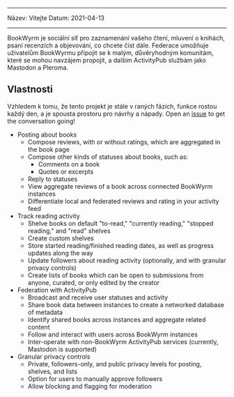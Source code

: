 - - -
Název: Vítejte Datum: 2021-04-13
- - -

BookWyrm je sociální síť pro zaznamenání vašeho čtení, mluvení o knihách, psaní recenzích a objevování, co chcete číst dále. Federace umožňuje uživatelům BookWyrmu připojit se k malým, důvěryhodným komunitám, které se mohou navzájem propojit, a dalším ActivityPub službám jako Mastodon a Pleroma.

## Vlastnosti
Vzhledem k tomu, že tento projekt je stále v raných fázích, funkce rostou každý den, a je spousta prostoru pro návrhy a nápady. Open an [issue](https://github.com/bookwyrm-social/bookwyrm/issues) to get the conversation going!

- Posting about books
    - Compose reviews, with or without ratings, which are aggregated in the book page
    - Compose other kinds of statuses about books, such as:
        - Comments on a book
        - Quotes or excerpts
    - Reply to statuses
    - View aggregate reviews of a book across connected BookWyrm instances
    - Differentiate local and federated reviews and rating in your activity feed
- Track reading activity
    - Shelve books on default "to-read," "currently reading," "stopped reading," and "read" shelves
    - Create custom shelves
    - Store started reading/finished reading dates, as well as progress updates along the way
    - Update followers about reading activity (optionally, and with granular privacy controls)
    - Create lists of books which can be open to submissions from anyone, curated, or only edited by the creator
- Federation with ActivityPub
    - Broadcast and receive user statuses and activity
    - Share book data between instances to create a networked database of metadata
    - Identify shared books across instances and aggregate related content
    - Follow and interact with users across BookWyrm instances
    - Inter-operate with non-BookWyrm ActivityPub services (currently, Mastodon is supported)
- Granular privacy controls
    - Private, followers-only, and public privacy levels for posting, shelves, and lists
    - Option for users to manually approve followers
    - Allow blocking and flagging for moderation
